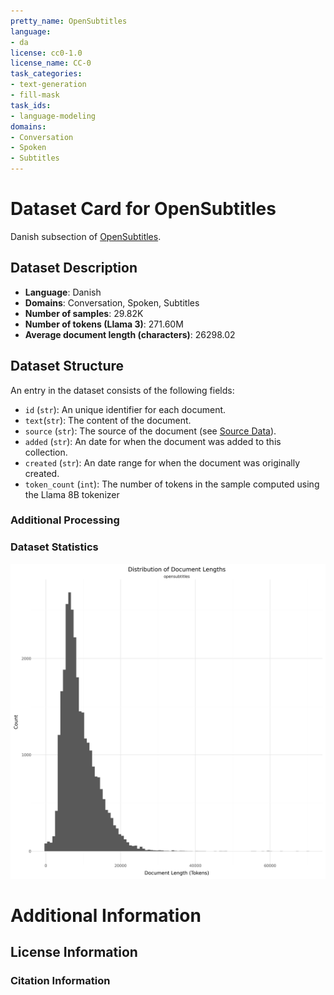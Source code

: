 ```yaml
---
pretty_name: OpenSubtitles
language:
- da
license: cc0-1.0
license_name: CC-0
task_categories:
- text-generation
- fill-mask
task_ids:
- language-modeling
domains:
- Conversation
- Spoken
- Subtitles
---
```


# Dataset Card for OpenSubtitles

<!-- START-SHORT DESCRIPTION -->
Danish subsection of [OpenSubtitles](https://opus.nlpl.eu/OpenSubtitles/corpus/version/OpenSubtitles).
<!-- END-SHORT DESCRIPTION -->






## Dataset Description

<!-- START-DESC-STATS -->
- **Language**: Danish
- **Domains**: Conversation, Spoken, Subtitles
- **Number of samples**: 29.82K
- **Number of tokens (Llama 3)**: 271.60M
- **Average document length (characters)**: 26298.02
<!-- END-DESC-STATS -->


## Dataset Structure
An entry in the dataset consists of the following fields:

- `id` (`str`): An unique identifier for each document.
- `text`(`str`): The content of the document.
- `source` (`str`): The source of the document (see [Source Data](#source-data)).
- `added` (`str`): An date for when the document was added to this collection.
- `created` (`str`): An date range for when the document was originally created.
- `token_count` (`int`): The number of tokens in the sample computed using the Llama 8B tokenizer


### Additional Processing


### Dataset Statistics

<!-- START-DATASET PLOTS -->
<p align="center">
<img src="./images/dist_document_length.png" width="600" style="margin-right: 10px;" />
</p>
<!-- END-DATASET PLOTS -->


# Additional Information

## License Information


### Citation Information
